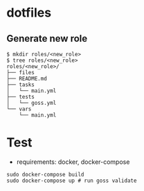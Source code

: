 # dotfiles
<!-- CI badge -->

## Generate new role
```shell
$ mkdir roles/<new_role>
$ tree roles/<new_role>
roles/<new_role>/
├── files
├── README.md
├── tasks
│   └── main.yml
├── tests
│   └── goss.yml
└── vars
    └── main.yml
```

# Test
- requirements: docker, docker-compose
```shell
sudo docker-compose build
sudo docker-compose up # run goss validate
```